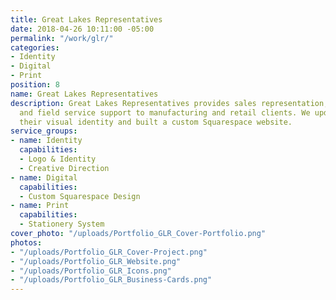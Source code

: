 ```yaml
---
title: Great Lakes Representatives
date: 2018-04-26 10:11:00 -05:00
permalink: "/work/glr/"
categories:
- Identity
- Digital
- Print
position: 8
name: Great Lakes Representatives
description: Great Lakes Representatives provides sales representation, data analysis,
  and field service support to manufacturing and retail clients. We updated and standardized
  their visual identity and built a custom Squarespace website.
service_groups:
- name: Identity
  capabilities:
  - Logo & Identity
  - Creative Direction
- name: Digital
  capabilities:
  - Custom Squarespace Design
- name: Print
  capabilities:
  - Stationery System
cover_photo: "/uploads/Portfolio_GLR_Cover-Portfolio.png"
photos:
- "/uploads/Portfolio_GLR_Cover-Project.png"
- "/uploads/Portfolio_GLR_Website.png"
- "/uploads/Portfolio_GLR_Icons.png"
- "/uploads/Portfolio_GLR_Business-Cards.png"
---
```


